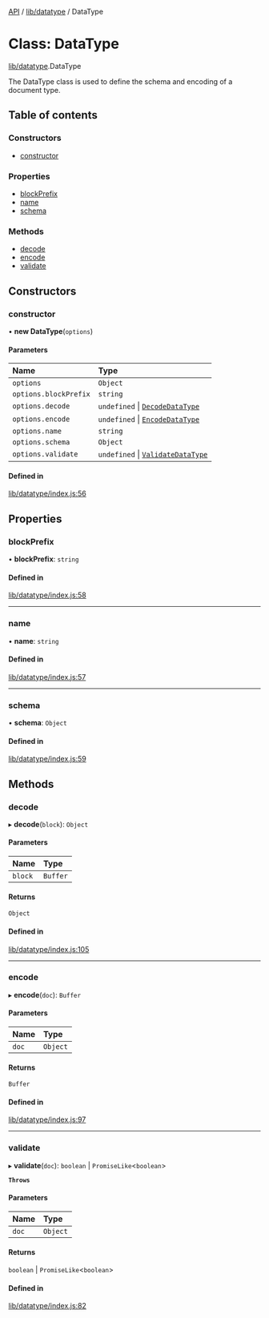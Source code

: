 [API](../README.md) / [lib/datatype](../modules/lib_datatype.md) / DataType

# Class: DataType

[lib/datatype](../modules/lib_datatype.md).DataType

The DataType class is used to define the schema and encoding of a document type.

## Table of contents

### Constructors

- [constructor](lib_datatype.DataType.md#constructor)

### Properties

- [blockPrefix](lib_datatype.DataType.md#blockprefix)
- [name](lib_datatype.DataType.md#name)
- [schema](lib_datatype.DataType.md#schema)

### Methods

- [decode](lib_datatype.DataType.md#decode)
- [encode](lib_datatype.DataType.md#encode)
- [validate](lib_datatype.DataType.md#validate)

## Constructors

### constructor

• **new DataType**(`options`)

#### Parameters

| Name | Type |
| :------ | :------ |
| `options` | `Object` |
| `options.blockPrefix` | `string` |
| `options.decode` | `undefined` \| [`DecodeDataType`](../types/lib_datatype.DecodeDataType.md) |
| `options.encode` | `undefined` \| [`EncodeDataType`](../types/lib_datatype.EncodeDataType.md) |
| `options.name` | `string` |
| `options.schema` | `Object` |
| `options.validate` | `undefined` \| [`ValidateDataType`](../types/lib_datatype.ValidateDataType.md) |

#### Defined in

[lib/datatype/index.js:56](https://github.com/digidem/mapeo-core-next/blob/8584770/lib/datatype/index.js#L56)

## Properties

### blockPrefix

• **blockPrefix**: `string`

#### Defined in

[lib/datatype/index.js:58](https://github.com/digidem/mapeo-core-next/blob/8584770/lib/datatype/index.js#L58)

___

### name

• **name**: `string`

#### Defined in

[lib/datatype/index.js:57](https://github.com/digidem/mapeo-core-next/blob/8584770/lib/datatype/index.js#L57)

___

### schema

• **schema**: `Object`

#### Defined in

[lib/datatype/index.js:59](https://github.com/digidem/mapeo-core-next/blob/8584770/lib/datatype/index.js#L59)

## Methods

### decode

▸ **decode**(`block`): `Object`

#### Parameters

| Name | Type |
| :------ | :------ |
| `block` | `Buffer` |

#### Returns

`Object`

#### Defined in

[lib/datatype/index.js:105](https://github.com/digidem/mapeo-core-next/blob/8584770/lib/datatype/index.js#L105)

___

### encode

▸ **encode**(`doc`): `Buffer`

#### Parameters

| Name | Type |
| :------ | :------ |
| `doc` | `Object` |

#### Returns

`Buffer`

#### Defined in

[lib/datatype/index.js:97](https://github.com/digidem/mapeo-core-next/blob/8584770/lib/datatype/index.js#L97)

___

### validate

▸ **validate**(`doc`): `boolean` \| `PromiseLike`<`boolean`\>

**`Throws`**

#### Parameters

| Name | Type |
| :------ | :------ |
| `doc` | `Object` |

#### Returns

`boolean` \| `PromiseLike`<`boolean`\>

#### Defined in

[lib/datatype/index.js:82](https://github.com/digidem/mapeo-core-next/blob/8584770/lib/datatype/index.js#L82)
